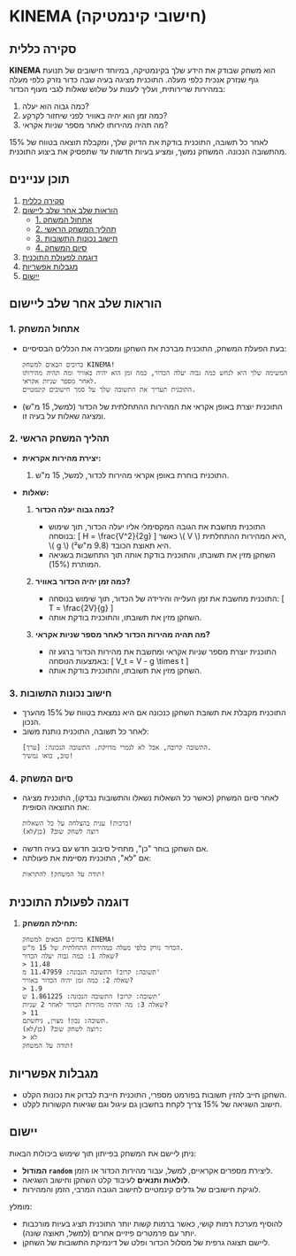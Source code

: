 # KINEMA (חישובי קינמטיקה)

## סקירה כללית

**KINEMA** הוא משחק שבודק את הידע שלך בקינמטיקה, במיוחד חישובים של תנועת גוף שנזרק אנכית כלפי מעלה. התוכנית מציגה בעיה שבה כדור נזרק כלפי מעלה במהירות שרירותית, ועליך לענות על שלוש שאלות לגבי מעוף הכדור:

1. כמה גבוה הוא יעלה?
2. כמה זמן הוא יהיה באוויר לפני שיחזור לקרקע?
3. מה תהיה מהירותו לאחר מספר שניות אקראי?

לאחר כל תשובה, התוכנית בודקת את הדיוק שלך, ומקבלת תוצאה בטווח של 15% מהתשובה הנכונה. המשחק נמשך, ומציע בעיות חדשות עד שתפסיק את ביצוע התוכנית.

## תוכן עניינים

1. [סקירה כללית](#סקירה-כללית)
2. [הוראות שלב אחר שלב ליישום](#הוראות-שלב-אחר-שלב-ליישום)
    * [1. אתחול המשחק](#1-אתחול-המשחק)
    * [2. תהליך המשחק הראשי](#2-תהליך-המשחק-הראשי)
    * [3. חישוב נכונות התשובות](#3-חישוב-נכונות-התשובות)
    * [4. סיום המשחק](#4-סיום-המשחק)
3. [דוגמה לפעולת התוכנית](#דוגמה-לפעולת-התוכנית)
4. [מגבלות אפשריות](#מגבלות-אפשריות)
5. [יישום](#יישום)

## הוראות שלב אחר שלב ליישום

### 1. אתחול המשחק

- בעת הפעלת המשחק, התוכנית מברכת את השחקן ומסבירה את הכללים הבסיסיים:
    ```
    ברוכים הבאים למשחק KINEMA!
    המשימה שלך היא לנחש כמה גבוה יעלה הכדור, כמה זמן הוא יהיה באוויר ומה תהיה מהירותו לאחר מספר שניות אקראי.
    התוכנית תעריך את התשובה שלך על סמך חישובים קינמטיים.
    ```

- התוכנית יוצרת באופן אקראי את המהירות ההתחלתית של הכדור (למשל, 15 מ"ש) ומציגה שאלות על בעיה זו.

### 2. תהליך המשחק הראשי

- **יצירת מהירות אקראית:**
    1. התוכנית בוחרת באופן אקראי מהירות לכדור, למשל, 15 מ"ש.

- **שאלות:**
    1. **כמה גבוה יעלה הכדור?**
        - התוכנית מחשבת את הגובה המקסימלי אליו יעלה הכדור, תוך שימוש בנוסחה:
          \[
          H = \frac{V^2}{2g}
          \]
          כאשר \\( V \\) היא המהירות ההתחלתית, \\( g \\) היא תאוצת הכובד (9.8 מ"ש²).
        - השחקן מזין את תשובתו, והתוכנית בודקת אותה תוך התחשבות בשגיאה המותרת (15%).

    2. **כמה זמן יהיה הכדור באוויר?**
        - התוכנית מחשבת את זמן העלייה והירידה של הכדור, תוך שימוש בנוסחה:
          \[
          T = \frac{2V}{g}
          \]
        - השחקן מזין את תשובתו, והתוכנית בודקת אותה.

    3. **מה תהיה מהירות הכדור לאחר מספר שניות אקראי?**
        - התוכנית יוצרת מספר שניות אקראי ומחשבת את מהירות הכדור ברגע זה באמצעות הנוסחה:
          \[
          V_t = V - g \times t
          \]
        - השחקן מזין את תשובתו, והתוכנית בודקת אותה.

### 3. חישוב נכונות התשובות

- התוכנית מקבלת את תשובת השחקן כנכונה אם היא נמצאת בטווח של 15% מהערך הנכון.
- לאחר כל תשובה, התוכנית נותנת משוב:
    ```
    התשובה קרובה, אבל לא לגמרי מדויקת. התשובה הנכונה: [ערך].
    טוב, בואו נמשיך!
    ```

### 4. סיום המשחק

- לאחר סיום המשחק (כאשר כל השאלות נשאלו והתשובות נבדקו), התוכנית מציגה את התוצאה הסופית:
    ```
    ברכות! ענית בהצלחה על כל השאלות!
    רוצה לשחק שוב? (כן/לא)
    ```
- אם השחקן בוחר "כן", מתחיל סיבוב חדש עם בעיה חדשה.
- אם "לא", התוכנית מסיימת את פעולתה:
    ```
    תודה על המשחק! להתראות!
    ```

## דוגמה לפעולת התוכנית

1. **תחילת המשחק:**
   ```
   ברוכים הבאים למשחק KINEMA!
   הכדור נזרק כלפי מעלה במהירות התחלתית של 15 מ"ש.
   שאלה 1: כמה גבוה יעלה הכדור?
   > 11.48
   תשובה: קרוב! התשובה הנכונה: 11.47959 מ'
   שאלה 2: כמה זמן יהיה הכדור באוויר?
   > 1.9
   תשובה: קרוב! התשובה הנכונה: 1.861225 ש'
   שאלה 3: מה תהיה מהירות הכדור לאחר 2 שניות?
   > 11
   תשובה: נכון! מצוין, ניחשתם.
   רוצה לשחק שוב? (כן/לא):
   > לא
   תודה על המשחק!
   ```

## מגבלות אפשריות

- השחקן חייב להזין תשובות בפורמט מספרי, התוכנית חייבת לבדוק את נכונות הקלט.
- חישוב השגיאה של 15% צריך לקחת בחשבון גם עיגול וגם שגיאות הקשורות לקלט.

## יישום

ניתן ליישם את המשחק בפייתון תוך שימוש ביכולות הבאות:
- **המודול `random`** ליצירת מספרים אקראיים, למשל, עבור מהירות הכדור או הזמן.
- **לולאות ותנאים** לעיבוד קלט השחקן וחישוב השגיאה.
- לוגיקת חישובים של גדלים קינמטיים לחישוב הגובה המרבי, הזמן והמהירות.

מומלץ:
- להוסיף מערכת רמות קושי, כאשר ברמות קשות יותר התוכנית תציג בעיות מורכבות יותר עם פרמטרים פיזיים אחרים (למשל, תאוצה שונה).
- ליישם תצוגה גרפית של מסלול הכדור ופלט של דינמיקת התשובות של השחקן.
